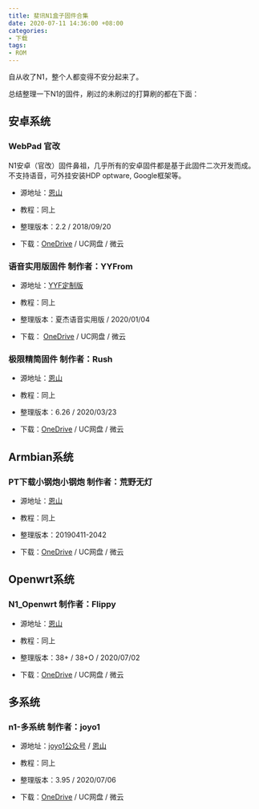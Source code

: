 ```yaml
---
title: 斐讯N1盒子固件合集
date: 2020-07-11 14:36:00 +08:00
categories:
- 下载
tags:
- ROM
---
```


自从收了N1，整个人都变得不安分起来了。

总结整理一下N1的固件，刷过的未刷过的打算刷的都在下面：

## 安卓系统

### WebPad 官改

N1安卓（官改）固件鼻祖，几乎所有的安卓固件都是基于此固件二次开发而成。不支持语音，可外挂安装HDP optware, Google框架等。

* 源地址：[恩山](https://www.right.com.cn/forum/forum.php?mod=viewthread&tid=338759 "恩山")

* 教程：同上

* 整理版本：2.2 / 2018/09/20

* 下载：[OneDrive](https://service-lyvb06iw-1251569806.hk.apigw.tencentcs.com/release/MyDisk/N1) / UC网盘 / 微云

### 语音实用版固件 制作者：YYFrom

* 源地址：[YYF定制版](http://www.yyfrom.com/cms/yyfrom/productlist/list-117-1.html "YYF定制版")

* 教程：同上

* 整理版本：夏杰语音实用版 / 2020/01/04

* 下载： [OneDrive](https://service-lyvb06iw-1251569806.hk.apigw.tencentcs.com/release/MyDisk/N1) / UC网盘 / 微云

### 极限精简固件 制作者：Rush

* 源地址：[恩山](https://www.right.com.cn/forum/thread-315889-1-1.html "恩山")

* 教程：同上

* 整理版本：6.26 / 2020/03/23

* 下载：[OneDrive](https://service-lyvb06iw-1251569806.hk.apigw.tencentcs.com/release/MyDisk/N1) / UC网盘 / 微云

## Armbian系统

### PT下载小钢炮小钢炮 制作者：荒野无灯

* 源地址：[恩山](https://www.right.com.cn/forum/thread-324404-1-1.html "恩山")

* 教程：同上

* 整理版本：20190411-2042

* 下载：[OneDrive](https://service-lyvb06iw-1251569806.hk.apigw.tencentcs.com/release/MyDisk/N1) / UC网盘 / 微云

## Openwrt系统

### N1_Openwrt 制作者：Flippy

* 源地址：[恩山](https://www.right.com.cn/forum/thread-981406-1-1.html "恩山")

* 教程：同上

* 整理版本：38\+ / 38\+O / 2020/07/02

* 下载：[OneDrive](https://service-lyvb06iw-1251569806.hk.apigw.tencentcs.com/release/MyDisk/N1) / UC网盘 / 微云

## 多系统

### n1-多系统 制作者：joyo1

* 源地址：[joyo1公众号](https://mp.weixin.qq.com/s/RCp-wiZ9IhmEi_OfrEj69g "joyo1公众号") / [恩山](https://www.right.com.cn/forum/thread-4030040-1-3.html "恩山")

* 教程：同上

* 整理版本：3.95 / 2020/07/06

* 下载：[OneDrive](https://service-lyvb06iw-1251569806.hk.apigw.tencentcs.com/release/MyDisk/N1) / UC网盘 / 微云